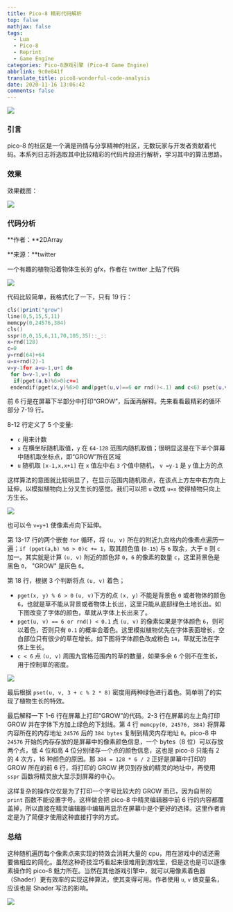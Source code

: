 ```yaml
---
title: Pico-8 精彩代码解析
top: false
mathjax: false
tags:
  - Lua
  - Pico-8
  - Reprint
  - Game Engine
categories: Pico-8游戏引擎 (Pico-8 Game Engine)
abbrlink: 9c0e841f
translate_title: pico8-wonderful-code-analysis
date: 2020-11-16 13:06:42
comments: false
---
```




![](https://tva1.sinaimg.cn/large/0081Kckwgy1gkqxm3p0xkj30m80cidgo.jpg)



### 引言

pico-8 的社区是一个满是热情与分享精神的社区，无数玩家与开发者贡献着代码。本系列日志将选取其中比较精彩的代码片段进行解析，学习其中的算法思路。

<!--more-->



### 效果

效果截图：

![](https://tva1.sinaimg.cn/large/0081Kckwgy1gkr3rkhbppg30hq07maji.gif)



### 代码分析

**作者：**2DArray 

**来源：**twitter

一个有趣的植物沿着物体生长的 gfx，作者在 twitter 上贴了代码

![](https://tva1.sinaimg.cn/large/0081Kckwgy1gkr3rlam8lj30u00e0gml.jpg)



代码比较简单，我格式化了一下，只有 19 行：

```lua
cls()print("grow")
line(0,5,15,5,11)
memcpy(0,24576,384)
cls()
sspr(0,0,15,6,11,70,105,35)::_::
x=rnd(128)
c=0
y=rnd(64)+64
u=x+rnd(2)-1
v=y-1for a=u-1,u+1 do
 for b=v-1,v+1 do
  if(pget(a,b)%6>0)c+=1
 endendif(pget(x,y)%6>0 and(pget(u,v)==6 or rnd()<.1) and c<6) pset(u,v,3+c%2*8)goto _
```



前 6 行是在屏幕下半部分中打印“GROW”，后面再解释。先来看看最精彩的循环部分 7-19 行。

8-12 行定义了 5 个变量:

- `c` 用来计数
- `x` 在横坐标随机取值，`y` 在 `64-128` 范围内随机取值；很明显这是在下半个屏幕中随机取坐标点，即“GROW”所在区域
- `u` 随机取 `[x-1,x,x+1]` 在 `x` 值左中右 `3` 个值中随机， `v =y-1` 是 `y` 值上方的点

这样算法的意图就比较明显了，在显示范围内随机取点，在该点上方左中右方向上延伸，以模拟植物向上分叉生长的感觉。我们可以把 `u` 改成  `u=x` 使得植物只向上方生长。

![](https://tva1.sinaimg.cn/large/0081Kckwgy1gkr3ws7afsg30hs08r45w.gif)

也可以令 `v=y+1` 使像素点向下延伸。

第 13-17 行的两个嵌套 `for` 循环，将 `(u, v)` 所在的附近九宫格内的像素点遍历一遍；`if (pget(a,b) %6 > 0)c += 1`，取其颜色值 (`0-15`) 与 `6` 取余，大于 `0` 则 `c` 加一。其实就是计算 `(u, v)` 附近的颜色非 `0`，`6` 的像素的数量 `c`，这里背景色是黑色 `0`， "GROW" 是灰色 `6`。



第 18 行，根据 3 个判断将点 `(u, v)` 着色；

- `pget(x, y) % 6 > 0` `(u, v)`下方的点 `(x, y)` 不能是背景色 `0` 或者物体的颜色 `6`，也就是草不能从背景或者物体上长出，这里只能从底部绿色土地长出。如下图改变了字体的颜色，草就从字体上长出来了。
- `pget(u, v) == 6 or rnd() < 0.1` 点 `(u, v)` 的像素如果是字体颜色 `6`，则可以着色，否则只有 `0.1` 的概率会着色。这里模拟植物优先在字体表面增长，空白部位只有很少的草在增长。如下图将字体颜色改成粉色 `14`，草就无法在字体上生长。
- `c < 6` 点 `(u, v)` 周围九宫格范围内的草的数量，如果多余 `6` 个则不在生长，用于控制草的密度。

![](https://tva1.sinaimg.cn/large/0081Kckwgy1gkr481phydg30hs08r102.gif)



最后根据 `pset(u, v, 3 + c % 2 * 8)` 密度用两种绿色进行着色。简单明了的实现了植物生长的特效。

最后解释一下 1-6 行在屏幕上打印“GROW”的代码。2-3 行在屏幕的左上角打印 GROW 并在字体下方加上绿色的下划线。第 4 行 `memcpy(0, 24576, 384)` 将屏幕内容所在的内存地址 `24576` 后的 `384 bytes` 复制到精灵内存地址 `0`。pico-8 中 `24576` 开始的内存存放的是屏幕中的像素颜色信息，一个 bytes（8 位）可以存放两个点，低 4 位和高 4 位分别储存一个点的颜色信息，这也是 pico-8 只能有 2 的 4 次方，16 种颜色的原因。那 `384 = 128 * 6 / 2` 正好是屏幕中打印的 GROW 所在的前 6 行，将打印的 GROW 拷贝到存放的精灵的地址中，再使用 `sspr` 函数将精灵放大显示到屏幕的中心。

这样复杂的操作仅仅是为了打印一个字号比较大的 GROW 而已，因为自带的 `print` 函数不能设置字号。这样做会把  pico-8 中精灵编辑器中前 6 行的内容都覆盖掉，所以直接在精灵编辑器中编辑再显示在屏幕中是个更好的选择。这里作者肯定是为了简便才使用这种直接打字的方式。

### 总结

这种随机遍历每个像素点来实现的特效会消耗大量的 cpu，用在游戏中的话还需要做相应的简化。虽然这种奇技淫巧看起来很难用到游戏里，但是这也是可以逐像素操作的 pico-8 魅力所在。当然在其他游戏引擎中，就可以用像素着色器（Shader）更有效率的实现这种算法，使其变得可用。作者使用 `u`, `v` 做变量名，应该也是 Shader 写法的影响。

![](https://tva1.sinaimg.cn/large/0081Kckwgy1gkr4eaxqy4g30dy05c0wm.gif)


